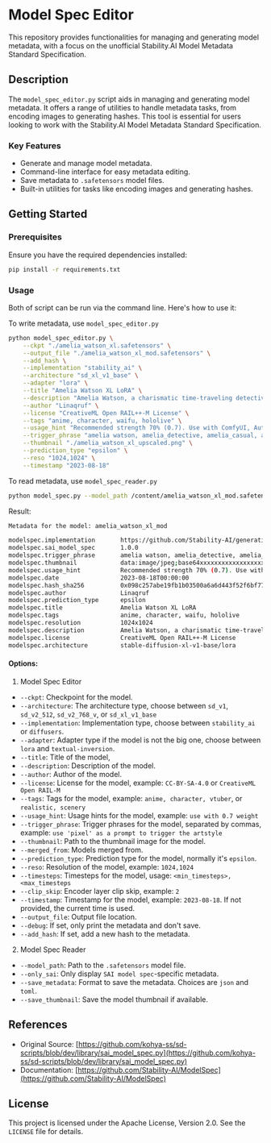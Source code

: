 
# Model Spec Editor

This repository provides functionalities for managing and generating model metadata, with a focus on the unofficial Stability.AI Model Metadata Standard Specification.

## Description

The `model_spec_editor.py` script aids in managing and generating model metadata. It offers a range of utilities to handle metadata tasks, from encoding images to generating hashes. This tool is essential for users looking to work with the Stability.AI Model Metadata Standard Specification.

### Key Features

- Generate and manage model metadata.
- Command-line interface for easy metadata editing.
- Save metadata to `.safetensors` model files.
- Built-in utilities for tasks like encoding images and generating hashes.

## Getting Started

### Prerequisites

Ensure you have the required dependencies installed:

```bash
pip install -r requirements.txt
```

### Usage

Both of script can be run via the command line. Here's how to use it:

To write metadata, use `model_spec_editor.py`

```bash
python model_spec_editor.py \
    --ckpt "./amelia_watson_xl.safetensors" \
    --output_file "./amelia_watson_xl_mod.safetensors" \
    --add_hash \
    --implementation "stability_ai" \
    --architecture "sd_xl_v1_base" \
    --adapter "lora" \
    --title "Amelia Watson XL LoRA" \
    --description "Amelia Watson, a charismatic time-traveling detective from the virtual realm of Hololive. Dive into her universe with this model featuring all her iconic outfits and complementary accessories. Use the generic 'amelia watson' tag to cater to diverse scenarios and imaginative requirements." \
    --author "Linaqruf" \
    --license "CreativeML Open RAIL++-M License" \
    --tags "anime, character, waifu, hololive" \
    --usage_hint "Recommended strength 70% (0.7). Use with ComfyUI, Automatic1111 and Diffusers library as SDXL LoRA adapter." \
    --trigger_phrase "amelia watson, amelia_detective, amelia_casual, amelia_formal, amelia_kimono" \
    --thumbnail "./amelia_watson_xl_upscaled.png" \
    --prediction_type "epsilon" \
    --reso "1024,1024" \
    --timestamp "2023-08-18" 
```

To read metadata, use `model_spec_reader.py`

```bash
python model_spec.py --model_path /content/amelia_watson_xl_mod.safetensors --only_sai --save_metadata json --save_thumbnail
```

Result:
```bash
Metadata for the model: amelia_watson_xl_mod

modelspec.implementation       https://github.com/Stability-AI/generative-models
modelspec.sai_model_spec       1.0.0
modelspec.trigger_phrase       amelia watson, amelia_detective, amelia_casual, amelia_formal, amelia_kimono
modelspec.thumbnail            data:image/jpeg;base64xxxxxxxxxxxxxxxxxxxxxxxxxxxx
modelspec.usage_hint           Recommended strength 70% (0.7). Use with ComfyUI, Automatic1111 and Diffusers library as SDXL LoRA adapter.
modelspec.date                 2023-08-18T00:00:00
modelspec.hash_sha256          0x098c257abe19fb1b03500a6a6d443f52f6bf77ac00b6e005c2ef8c1bbd7de8a6
modelspec.author               Linaqruf
modelspec.prediction_type      epsilon
modelspec.title                Amelia Watson XL LoRA
modelspec.tags                 anime, character, waifu, hololive
modelspec.resolution           1024x1024
modelspec.description          Amelia Watson, a charismatic time-traveling detective from the virtual realm of Hololive. Dive into her universe with this model featuring all her iconic outfits and complementary accessories. Use the generic 'amelia watson' tag to cater to diverse scenarios and imaginative requirements.
modelspec.license              CreativeML Open RAIL++-M License
modelspec.architecture         stable-diffusion-xl-v1-base/lora

```

#### Options:
1. Model Spec Editor
- `--ckpt`: Checkpoint for the model.
- `--architecture`: The architecture type, choose between `sd_v1`, `sd_v2_512`, `sd_v2_768_v`, or `sd_xl_v1_base`
- `--implementation`: Implementation type, choose between `stability_ai` or `diffusers`.
- `--adapter`: Adapter type if the model is not the big one, choose between `lora` and `textual-inversion`.
- `--title`: Title of the model,
- `--description`: Description of the model.
- `--author`: Author of the model. 
- `--license`: License for the model, example: `CC-BY-SA-4.0` or `CreativeML Open RAIL-M`
- `--tags`: Tags for the model, example: `anime, character, vtuber`, or `realistic, scenery`
- `--usage_hint`: Usage hints for the model, example: `use with 0.7 weight`
- `--trigger_phrase`: Trigger phrases for the model, separated by commas, example: `use 'pixel' as a prompt to trigger the artstyle`
- `--thumbnail`: Path to the thumbnail image for the model.
- `--merged_from`: Models merged from. 
- `--prediction_type`: Prediction type for the model, normally it's `epsilon`.
- `--reso`: Resolution of the model, example: `1024,1024`
- `--timesteps`: Timesteps for the model, usage: `<min_timesteps>,<max_timesteps`
- `--clip_skip`: Encoder layer clip skip, example: `2`
- `--timestamp`: Timestamp for the model, example: `2023-08-18`. If not provided, the current time is used.
- `--output_file`: Output file location.
- `--debug`: If set, only print the metadata and don't save.
- `--add_hash`: If set, add a new hash to the metadata.

2. Model Spec Reader
- `--model_path`: Path to the `.safetensors` model file.
- `--only_sai`: Only display `SAI model spec`-specific metadata.
- `--save_metadata`: Format to save the metadata. Choices are `json` and `toml`.
- `--save_thumbnail`: Save the model thumbnail if available.

## References

- Original Source: [https://github.com/kohya-ss/sd-scripts/blob/dev/library/sai_model_spec.py](https://github.com/kohya-ss/sd-scripts/blob/dev/library/sai_model_spec.py)
- Documentation: [https://github.com/Stability-AI/ModelSpec](https://github.com/Stability-AI/ModelSpec)

## License

This project is licensed under the Apache License, Version 2.0. See the `LICENSE` file for details.
